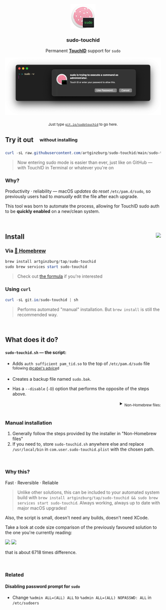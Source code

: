 <div align="center">

<img height="80" src="misc/icon.png" />

### sudo-touchid

Permanent [**TouchID**](https://support.apple.com/en-gb/guide/mac-help/mchl16fbf90a/mac) support for `sudo`
  
![Preview](misc/preview.png)

<sub>Just type <a href="https://git.io/sudotouchid"><code>git.io/sudotouchid</code></a> to go here.</sub>
            
</div>

## Try it out <sub> &nbsp; <sup> &nbsp; without installing</sup></sub>

```powershell
curl -sL raw.githubusercontent.com/artginzburg/sudo-touchid/main/sudo-touchid.sh | sh
```

> Now entering sudo mode is easier than ever, just like on GitHub — with TouchID in Terminal or whatever you're on

### Why?

Productivity · reliability — macOS _updates_ do _reset_ `/etc/pam.d/sudo`, so previously users had to _manually_ edit the file after each upgrade.

This tool was born to automate the process, allowing for TouchID sudo auth to be **quickly enabled** on a new/clean system.

<br />

## Install <a href="https://github.com/artginzburg/sudo-touchid/releases"><img align="right" src="https://img.shields.io/github/downloads/artginzburg/sudo-touchid/total?label=downloads+since+v0.2" /></a>

### Via [🍺 Homebrew](https://brew.sh/)

```powershell
brew install artginzburg/tap/sudo-touchid
sudo brew services start sudo-touchid
```

> Check out [the formula](https://github.com/artginzburg/homebrew-tap/blob/main/Formula/sudo-touchid.rb) if you're interested

### Using `curl`

```powershell
curl -sL git.io/sudo-touchid | sh
```

> Performs automated "manual" installation. But `brew install` is still the recommended way.

<br />

## What does it do?

#### `sudo-touchid.sh` — the script:

- Adds `auth sufficient pam_tid.so` to the top of `/etc/pam.d/sudo` file <sup>following [@cabel's advice](https://twitter.com/cabel/status/931292107372838912)d</sup>

- Creates a backup file named `sudo.bak`.

- Has a `--disable` (`-D`) option that performs the opposite of the steps above.

<details>
  <summary align="right"><sub>Non-Homebrew files:</sub></summary>
  <br />

#### `com.user.sudo-touchid.plist` — the property list (global daemon):

- Runs `sudo-touchid.sh` on system reload

  > Needed because any following macOS updates just wipe out our custom `sudo`.

#### `install.sh` — the installer:

- Saves `sudo-touchid.sh` as `/usr/local/bin/sudo-touchid` and gives it the permission to execute.

  > (yes, that also means you're able to run `sudo-touchid` from Terminal)

- Saves `com.user.sudo-touchid.plist` to `/Library/LaunchDaemons/` so that it's running on boot (requires root permission).
</details>

<br />

### Manual installation

1. Generally follow the steps provided by the installer in "Non-Homebrew files"
2. If you need to, store `sudo-touchid.sh` anywhere else and replace `/usr/local/bin` in `com.user.sudo-touchid.plist` with the chosen path.

<br />

### Why this?

Fast · Reversible · Reliable

> Unlike other solutions, this can be included to your automated system build with `brew install artginzburg/tap/sudo-touchid && sudo brew services start sudo-touchid`. Always working, always up to date with major macOS upgrades!

Also, the script is small, doesn't need any builds, doesn't need XCode.

Take a look at code size comparison of the previously favoured solution to the one you're currently reading:

[![](https://img.shields.io/github/languages/code-size/mattrajca/sudo-touchid?color=critical&label=mattrajca/sudo-touchid%20code%20size)](https://github.com/mattrajca/sudo-touchid)
![](https://img.shields.io/github/languages/code-size/artginzburg/sudo-touchid?color=success&label=artginzburg/sudo-touchid%20code%20size)

that is about 6718 times difference.

<br />

### Related

#### Disabling password prompt for `sudo`

- Change `%admin ALL=(ALL) ALL` to `%admin ALL=(ALL) NOPASSWD: ALL` in `/etc/sudoers`
